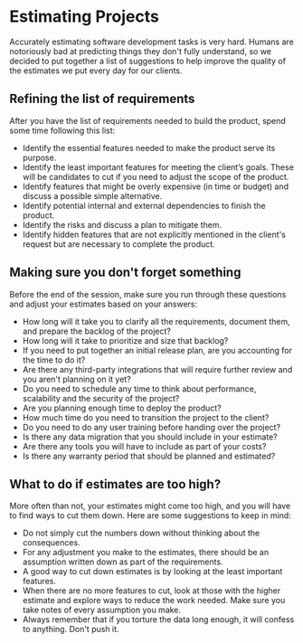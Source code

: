 # Estimating Projects
Accurately estimating software development tasks is very hard. Humans are notoriously bad at predicting things they don't 
fully understand, so we decided to put together a list of suggestions to help improve the quality of the estimates we put every day for our clients. 

## Refining the list of requirements

After you have the list of requirements needed to build the product, spend some time following this list:

* Identify the essential features needed to make the product serve its purpose.
* Identify the least important features for meeting the client’s goals. These will be candidates to cut if you need to 
adjust the scope of the product.
* Identify features that might be overly expensive (in time or budget) and discuss a possible simple alternative.
* Identify potential internal and external dependencies to finish the product.
* Identify the risks and discuss a plan to mitigate them.
* Identify hidden features that are not explicitly mentioned in the client's request but are necessary to complete the product.

## Making sure you don't forget something

Before the end of the session, make sure you run through these questions and adjust your estimates based on your answers:

* How long will it take you to clarify all the requirements, document them, and prepare the backlog of the project?
* How long will it take to prioritize and size that backlog?
* If you need to put together an initial release plan, are you accounting for the time to do it?
* Are there any third-party integrations that will require further review and you aren't planning on it yet?
* Do you need to schedule any time to think about performance, scalability and the security of the project?
* Are you planning enough time to deploy the product?
* How much time do you need to transition the project to the client?
* Do you need to do any user training before handing over the project?
* Is there any data migration that you should include in your estimate?
* Are there any tools you will have to include as part of your costs?
* Is there any warranty period that should be planned and estimated?

## What to do if estimates are too high?

More often than not, your estimates might come too high, and you will have to find ways to cut them down. Here are some suggestions to keep in mind:

* Do not simply cut the numbers down without thinking about the consequences.
* For any adjustment you make to the estimates, there should be an assumption written down as part of the requirements.
* A good way to cut down estimates is by looking at the least important features.
* When there are no more features to cut, look at those with the higher estimate and explore ways to reduce the work needed. Make sure you take notes of every assumption you make.
* Always remember that if you torture the data long enough, it will confess to anything. Don't push it.


